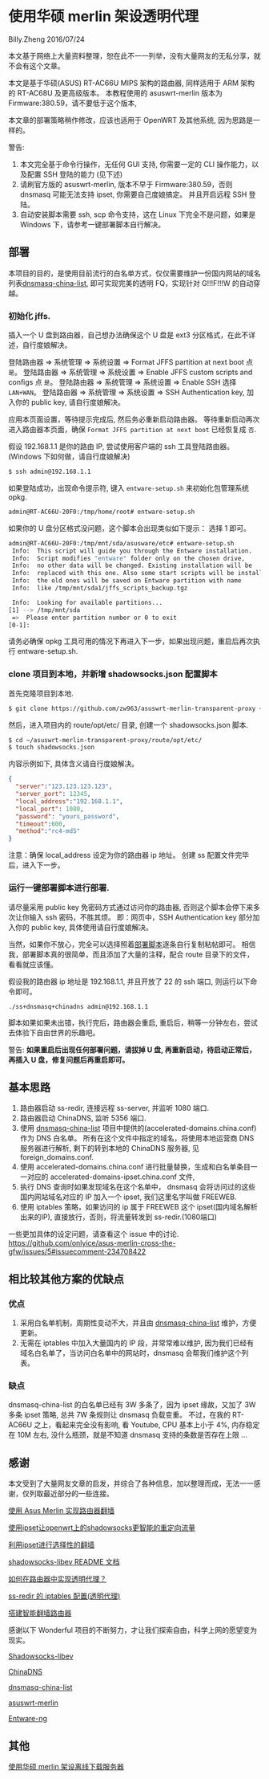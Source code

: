 # 使用华硕 merlin 架设透明代理

Billy.Zheng 2016/07/24

本文基于网络上大量资料整理，恕在此不一一列举，没有大量网友的无私分享，就不会有这个文章。

本文是基于华硕(ASUS) RT-AC66U MIPS 架构的路由器, 同样适用于 ARM 架构的 RT-AC68U 及更高级版本。
本教程使用的 asuswrt-merlin 版本为 Firmware:380.59，请不要低于这个版本, 

本文章的部署策略稍作修改，应该也适用于 OpenWRT 及其他系统, 因为思路是一样的。

警告:

1. 本文完全基于命令行操作，无任何 GUI 支持, 你需要一定的 CLI 操作能力，以及配置 SSH 登陆的能力 (见下述)
2. 请刷官方版的 asuswrt-merlin, 版本不早于 Firmware:380.59，否则 dnsmasq 可能无法支持 ipset, 你需要自己度娘搞定。
   并且开启远程 SSH 登陆。
3. 自动安装脚本需要 ssh, scp 命令支持，这在 Linux 下完全不是问题，如果是 Windows 下，请参考一键部署脚本自行解决。

## 部署
本项目的目的，是使用目前流行的白名单方式，仅仅需要维护一份国内网站的域名列表[dnsmasq-china-list](https://github.com/felixonmars/dnsmasq-china-list),
即可实现完美的透明 FQ，实现针对 G!!!F!!!W 的自动穿越。

### 初始化 jffs.

插入一个 U 盘到路由器，自己想办法确保这个 U 盘是 ext3 分区格式，在此不详述，自行度娘解决。

登陆路由器 => 系统管理 => 系统设置 => Format JFFS partition at next boot 点 `是`。
登陆路由器 => 系统管理 => 系统设置 => Enable JFFS custom scripts and configs 点 `是`。
登陆路由器 => 系统管理 => 系统设置 =>  Enable SSH 选择 `LAN+WAN`。
登陆路由器 => 系统管理 => 系统设置 =>  SSH Authentication key, 加入你的 public key, 请自行度娘解决。

应用本页面设置，等待提示完成后, 然后务必重新启动路由器。
等待重新启动再次进入路由器本页面，确保 `Format JFFS partition at next boot` 已经恢复成 `否`.

假设 192.168.1.1 是你的路由 IP, 尝试使用客户端的 ssh 工具登陆路由器。(Windows 下如何做，请自行度娘解决)

```sh
$ ssh admin@192.168.1.1
```

如果登陆成功，出现命令提示符, 键入 `entware-setup.sh` 来初始化包管理系统 opkg.

```sh
admin@RT-AC66U-20F0:/tmp/home/root# entware-setup.sh
```

如果你的 U 盘分区格式没问题，这个脚本会出现类似如下提示： 选择 1 即可。

```sh
admin@RT-AC66U-20F0:/tmp/mnt/sda/asusware/etc# entware-setup.sh
 Info:  This script will guide you through the Entware installation.
 Info:  Script modifies "entware" folder only on the chosen drive,
 Info:  no other data will be changed. Existing installation will be
 Info:  replaced with this one. Also some start scripts will be installed,
 Info:  the old ones will be saved on Entware partition with name
 Info:  like /tmp/mnt/sda1/jffs_scripts_backup.tgz

 Info:  Looking for available partitions...
[1] --> /tmp/mnt/sda
 =>  Please enter partition number or 0 to exit
[0-1]: 
```

请务必确保 opkg 工具可用的情况下再进入下一步，如果出现问题，重启后再次执行 entware-setup.sh.

### clone 项目到本地，并新增 shadowsocks.json 配置脚本

首先克隆项目到本地.

```sh
$ git clone https://github.com/zw963/asuswrt-merlin-transparent-proxy ~/
```

然后，进入项目内的 route/opt/etc/ 目录, 创建一个 shadowsocks.json 脚本.

```sh
$ cd ~/asuswrt-merlin-transparent-proxy/route/opt/etc/
$ touch shadowsocks.json
```

内容示例如下, 具体含义请自行度娘解决。

```json
{
  "server":"123.123.123.123",
  "server_port": 12345,
  "local_address":"192.168.1.1",
  "local_port": 1080,
  "password": "yours_password",
  "timeout":600,
  "method":"rc4-md5"
}
```

注意：确保 local_address 设定为你的路由器 ip 地址。
创建 ss 配置文件完毕后，进入下一步。

### 运行一键部署脚本进行部署. 

请尽量采用 public key 免密码方式通过访问你的路由器, 否则这个脚本会停下来多次让你输入 ssh 密码，不胜其烦。
即：网页中，SSH Authentication key 部分加入你的 public key, 具体使用请自行度娘解决。

当然，如果你不放心，完全可以选择照着[部署脚本](https://github.com/zw963/asuswrt-merlin-transparent-proxy/blob/master/ss+dnsmasq+chinadns)逐条自行复制粘帖即可。
相信我，部署脚本真的很简单，而且添加了大量的注释，配合 route 目录下的文件，看看就应该懂。

假设我的路由器 ip 地址是 192.168.1.1, 并且开放了 22 的 ssh 端口, 则运行以下命令即可。

```ssh 
./ss+dnsmasq+chinadns admin@192.168.1.1
```

脚本如果如果未出错，执行完后，路由器会重启, 重启后，稍等一分钟左右，尝试去体验下自由世界的乐趣吧。

警告: __如果重启后出现任何部署问题，请拔掉 U 盘, 再重新启动，待启动正常后，再插入 U 盘，修复问题后再重启即可。__

## 基本思路

1. 路由器启动 ss-redir, 连接远程 ss-server, 并监听 1080 端口.
2. 路由器启动 ChinaDNS, 监听 5356 端口.
3. 使用 [dnsmasq-china-list](https://github.com/felixonmars/dnsmasq-china-list) 项目中提供的(accelerated-domains.china.conf) 作为 DNS 白名单。
   所有在这个文件中指定的域名，将使用本地运营商 DNS 服务器进行解析, 剩下的转到本地的 ChinaDNS 服务器, 见 foreign_domains.conf.
4. 使用 accelerated-domains.china.conf 进行批量替换，生成和白名单条目一一对应的 accelerated-domains-ipset.china.conf 文件, 
5. 执行 DNS 查询时如果发现域名在这个名单中，   dnsmasq 会将访问过的这些国内网站域名对应的 IP 加入一个 ipset, 我们这里名字叫做 FREEWEB.
6. 使用 iptables 策略，如果访问的 ip 属于 FREEWEB 这个 ipset(国内域名解析出来的IP), 直接放行，否则，将流量转发到 ss-redir.(1080端口)

一些更加具体的设定问题，请查看这个 issue 中的讨论. https://github.com/onlyice/asus-merlin-cross-the-gfw/issues/5#issuecomment-234708422

## 相比较其他方案的优缺点

### 优点
1. 采用白名单机制，周期性变动不大，并且由 [dnsmasq-china-list](https://github.com/felixonmars/dnsmasq-china-list) 维护，方便更新。
2. 无需在 iptables 中加入大量国内的 IP 段，并常常难以维护, 因为我们已经有域名白名单了，当访问白名单中的网站时，dnsmasq 会帮我们维护这个列表。

### 缺点
dnsmasq-china-list 的白名单已经有 3W 多条了，因为 ipset 缘故，又加了 3W 多条 ipset 策略, 总共 7W 条规则让 dnsmasq 负载变重。
不过，在我的 RT-AC66U 之上，看起来完全没有影响, 看 Youtube, CPU 基本上小于 4%, 内存稳定在 10M 左右, 没什么瓶颈，就是不知道 dnsmasq 支持的条数是否存在上限 ...

## 感谢
本文受到了大量网友文章的启发，并综合了各种信息，加以整理而成，无法一一感谢，仅列取最近部分的一些连接。

[使用 Asus Merlin 实现路由器翻墙](https://github.com/onlyice/asus-merlin-cross-the-gfw/blob/master/README.md)

[使用ipset让openwrt上的shadowsocks更智能的重定向流量](https://hong.im/2014/07/08/use-ipset-with-shadowsocks-on-openwrt/)

[利用ipset进行选择性的翻墙](https://opensiglud.blogspot.hk/2014/10/ipset.html)

[shadowsocks-libev README 文档](https://github.com/shadowsocks/shadowsocks-libev)

[如何在路由器中实现透明代理？](https://gist.github.com/snakevil/8a34d6fbdf2a64f2c753)

[ss-redir 的 iptables 配置(透明代理)](https://gist.github.com/wen-long/8644243)

[搭建智能翻墙路由器](http://hbprotoss.github.io/posts/da-jian-zhi-neng-fan-qiang-lu-you-qi.html)

感谢以下 Wonderful 项目的不断努力，才让我们探索自由，科学上网的愿望变为现实。

[Shadowsocks-libev](https://github.com/shadowsocks/shadowsocks-libev)

[ChinaDNS](https://github.com/shadowsocks/ChinaDNS)

[dnsmasq-china-list](https://github.com/felixonmars/dnsmasq-china-list)

[asuswrt-merlin](https://github.com/RMerl/asuswrt-merlin)

[Entware-ng](https://github.com/Entware-ng/Entware-ng)

## 其他

[使用华硕 merlin 架设离线下载服务器](https://github.com/zw963/asuswrt-merlin-offline-download)
